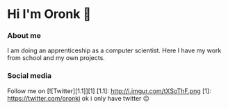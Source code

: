 # Hi I'm Oronk 👋

### About me
I am doing an apprenticeship as a computer scientist.
Here I have my work from school and my own projects.

### Social media
Follow me on [![Twitter][1.1]][1]
[1.1]: http://i.imgur.com/tXSoThF.png 
[1]: https://twitter.com/oronki
ok i only have twitter 😉
